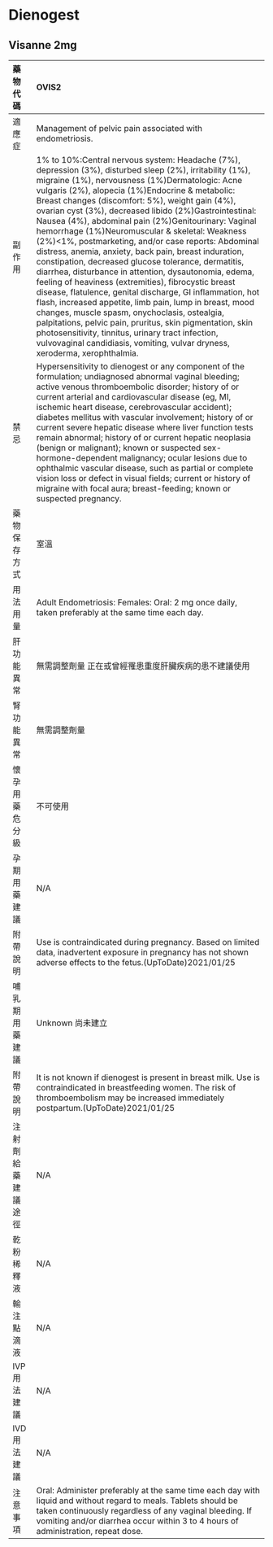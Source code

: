 # Dienogest

## Visanne 2mg

| 藥物代碼           | OVIS2                                                                                                                                                                                                                                                                                                                                                                                                                                                                                                                                                                                                                                                                                                                                                                                                                                                                                                                                                                                                                                                                                                |
|:-------------------|:-----------------------------------------------------------------------------------------------------------------------------------------------------------------------------------------------------------------------------------------------------------------------------------------------------------------------------------------------------------------------------------------------------------------------------------------------------------------------------------------------------------------------------------------------------------------------------------------------------------------------------------------------------------------------------------------------------------------------------------------------------------------------------------------------------------------------------------------------------------------------------------------------------------------------------------------------------------------------------------------------------------------------------------------------------------------------------------------------------|
| 適應症             | Management of pelvic pain associated with endometriosis.                                                                                                                                                                                                                                                                                                                                                                                                                                                                                                                                                                                                                                                                                                                                                                                                                                                                                                                                                                                                                                             |
| 副作用             | 1% to 10%:Central nervous system: Headache (7%), depression (3%), disturbed sleep (2%), irritability (1%), migraine (1%), nervousness (1%)Dermatologic: Acne vulgaris (2%), alopecia (1%)Endocrine & metabolic: Breast changes (discomfort: 5%), weight gain (4%), ovarian cyst (3%), decreased libido (2%)Gastrointestinal: Nausea (4%), abdominal pain (2%)Genitourinary: Vaginal hemorrhage (1%)Neuromuscular & skeletal: Weakness (2%)<1%, postmarketing, and/or case reports: Abdominal distress, anemia, anxiety, back pain, breast induration, constipation, decreased glucose tolerance, dermatitis, diarrhea, disturbance in attention, dysautonomia, edema, feeling of heaviness (extremities), fibrocystic breast disease, flatulence, genital discharge, GI inflammation, hot flash, increased appetite, limb pain, lump in breast, mood changes, muscle spasm, onychoclasis, ostealgia, palpitations, pelvic pain, pruritus, skin pigmentation, skin photosensitivity, tinnitus, urinary tract infection, vulvovaginal candidiasis, vomiting, vulvar dryness, xeroderma, xerophthalmia. |
| 禁忌               | Hypersensitivity to dienogest or any component of the formulation; undiagnosed abnormal vaginal bleeding; active venous thromboembolic disorder; history of or current arterial and cardiovascular disease (eg, MI, ischemic heart disease, cerebrovascular accident); diabetes mellitus with vascular involvement; history of or current severe hepatic disease where liver function tests remain abnormal; history of or current hepatic neoplasia (benign or malignant); known or suspected sex-hormone-dependent malignancy; ocular lesions due to ophthalmic vascular disease, such as partial or complete vision loss or defect in visual fields; current or history of migraine with focal aura; breast-feeding; known or suspected pregnancy.                                                                                                                                                                                                                                                                                                                                                |
| 藥物保存方式       | 室溫                                                                                                                                                                                                                                                                                                                                                                                                                                                                                                                                                                                                                                                                                                                                                                                                                                                                                                                                                                                                                                                                                                 |
| 用法用量           | Adult Endometriosis: Females: Oral: 2 mg once daily, taken preferably at the same time each day.                                                                                                                                                                                                                                                                                                                                                                                                                                                                                                                                                                                                                                                                                                                                                                                                                                                                                                                                                                                                     |
| 肝功能異常         | 無需調整劑量  正在或曾經罹患重度肝臟疾病的患不建議使用                                                                                                                                                                                                                                                                                                                                                                                                                                                                                                                                                                                                                                                                                                                                                                                                                                                                                                                                                                                                                                               |
| 腎功能異常         | 無需調整劑量                                                                                                                                                                                                                                                                                                                                                                                                                                                                                                                                                                                                                                                                                                                                                                                                                                                                                                                                                                                                                                                                                         |
| 懷孕用藥危分級     | 不可使用                                                                                                                                                                                                                                                                                                                                                                                                                                                                                                                                                                                                                                                                                                                                                                                                                                                                                                                                                                                                                                                                                             |
| 孕期用藥建議       | N/A                                                                                                                                                                                                                                                                                                                                                                                                                                                                                                                                                                                                                                                                                                                                                                                                                                                                                                                                                                                                                                                                                                  |
| 附帶說明           | Use is contraindicated during pregnancy. Based on limited data, inadvertent exposure in pregnancy has not shown adverse effects to the fetus.(UpToDate)2021/01/25                                                                                                                                                                                                                                                                                                                                                                                                                                                                                                                                                                                                                                                                                                                                                                                                                                                                                                                                    |
| 哺乳期用藥建議     | Unknown 尚未建立                                                                                                                                                                                                                                                                                                                                                                                                                                                                                                                                                                                                                                                                                                                                                                                                                                                                                                                                                                                                                                                                                     |
| 附帶說明           | It is not known if dienogest is present in breast milk. Use is contraindicated in breastfeeding women. The risk of thromboembolism may be increased immediately postpartum.(UpToDate)2021/01/25                                                                                                                                                                                                                                                                                                                                                                                                                                                                                                                                                                                                                                                                                                                                                                                                                                                                                                      |
| 注射劑給藥建議途徑 | N/A                                                                                                                                                                                                                                                                                                                                                                                                                                                                                                                                                                                                                                                                                                                                                                                                                                                                                                                                                                                                                                                                                                  |
| 乾粉稀釋液         | N/A                                                                                                                                                                                                                                                                                                                                                                                                                                                                                                                                                                                                                                                                                                                                                                                                                                                                                                                                                                                                                                                                                                  |
| 輸注點滴液         | N/A                                                                                                                                                                                                                                                                                                                                                                                                                                                                                                                                                                                                                                                                                                                                                                                                                                                                                                                                                                                                                                                                                                  |
| IVP 用法建議       | N/A                                                                                                                                                                                                                                                                                                                                                                                                                                                                                                                                                                                                                                                                                                                                                                                                                                                                                                                                                                                                                                                                                                  |
| IVD 用法建議       | N/A                                                                                                                                                                                                                                                                                                                                                                                                                                                                                                                                                                                                                                                                                                                                                                                                                                                                                                                                                                                                                                                                                                  |
| 注意事項           | Oral: Administer preferably at the same time each day with liquid and without regard to meals. Tablets should be taken continuously regardless of any vaginal bleeding. If vomiting and/or diarrhea occur within 3 to 4 hours of administration, repeat dose.                                                                                                                                                                                                                                                                                                                                                                                                                                                                                                                                                                                                                                                                                                                                                                                                                                        |

